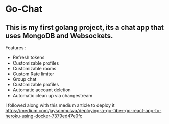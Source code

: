 # Go-Chat

## This is my first golang project, its a chat app that uses MongoDB and Websockets.

Features :

- Refresh tokens
- Customizable profiles
- Customizable rooms
- Custom Rate limiter
- Group chat
- Customizable profiles
- Automatic account deletion
- Automatic clean up via changestream


I followed along with this medium article to deploy it
https://medium.com/jaysonmulwa/deploying-a-go-fiber-go-react-app-to-heroku-using-docker-7379ed47e0fc